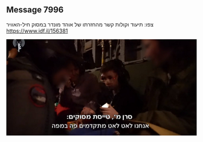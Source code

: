 ## Message 7996

צפו:
תיעוד וקולות קשר מהחזרתו של אוהד מונדר במסוק חיל-האוויר
https://www.idf.il/156381

![Photo](7996/7996_photo.jpg)
